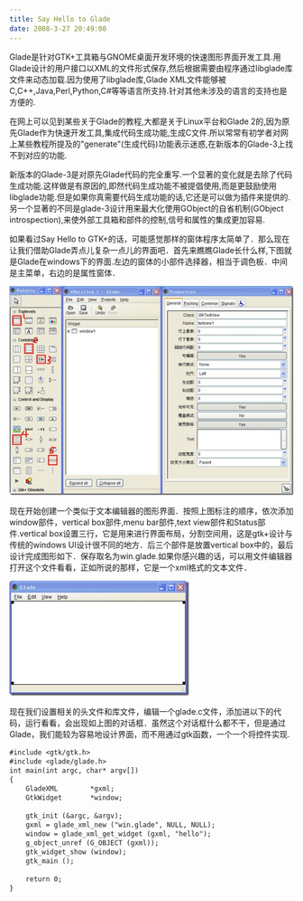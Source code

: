 ```yaml
---
title: Say Hello to Glade
date: 2008-3-27 20:49:00
---
```

Glade是针对GTK+工具箱与GNOME桌面开发环境的快速图形界面开发工具.用Glade设计的用户接口以XML的文件形式保存,然后根据需要由程序通过libglade库文件来动态加载.因为使用了libglade库,Glade XML文件能够被C,C++,Java,Perl,Python,C#等等语言所支持.针对其他未涉及的语言的支持也是方便的.

在网上可以见到某些关于Glade的教程,大都是关于Linux平台和Glade 2的,因为原先Glade作为快速开发工具,集成代码生成功能,生成C文件.所以常常有初学者对网上某些教程所提及的"generate"(生成代码)功能表示迷惑,在新版本的Glade-3上找不到对应的功能.

<!-- more -->

新版本的Glade-3是对原先Glade代码的完全重写.一个显著的变化就是去除了代码生成功能.这样做是有原因的,即然代码生成功能不被提倡使用,而是更鼓励使用libglade功能.但是如果你真需要代码生成功能的话,它还是可以做为插件来提供的.另一个显著的不同是glade-3设计用来最大化使用GObject的自省机制(GObject introspection),来使外部工具箱和部件的控制,信号和属性的集成更加容易.

如果看过Say Hello to GTK+的话，可能感觉那样的窗体程序太简单了．那么现在让我们借助Glade弄点儿复杂一点儿的界面吧．首先来瞧瞧Glade长什么样,下图就是Glade在windows下的界面.左边的窗体的小部件选择器，相当于调色板．中间是主菜单，右边的是属性窗体．

![](/images/say_hello_to_glade_1.jpg)

现在开始创建一个类似于文本编辑器的图形界面．按照上图标注的顺序，依次添加window部件，vertical box部件,menu bar部件,text view部件和Status部件.vertical box设置三行，它是用来进行界面布局，分割空间用，这是gtk+设计与传统的windows UI设计很不同的地方．后三个部件是放置vertical box中的，最后设计完成图形如下．保存取名为win.glade.如果你感兴趣的话，可以用文件编辑器打开这个文件看看，正如所说的那样，它是一个xml格式的文本文件．

![](/images/say_hello_to_glade_2.jpg)

现在我们设置相关的头文件和库文件，编辑一个glade.c文件，添加进以下的代码，运行看看，会出现如上图的对话框．虽然这个对话框什么都不干，但是通过Glade，我们能较为容易地设计界面，而不用通过gtk函数，一个一个将控件实现.

```
#include <gtk/gtk.h>
#include <glade/glade.h>
int main(int argc, char* argv[])
{
	GladeXML        *gxml;
	GtkWidget       *window;

	gtk_init (&argc, &argv);
	gxml = glade_xml_new ("win.glade", NULL, NULL);
	window = glade_xml_get_widget (gxml, "hello");
	g_object_unref (G_OBJECT (gxml));
	gtk_widget_show (window);                
	gtk_main ();

	return 0;
}
```
